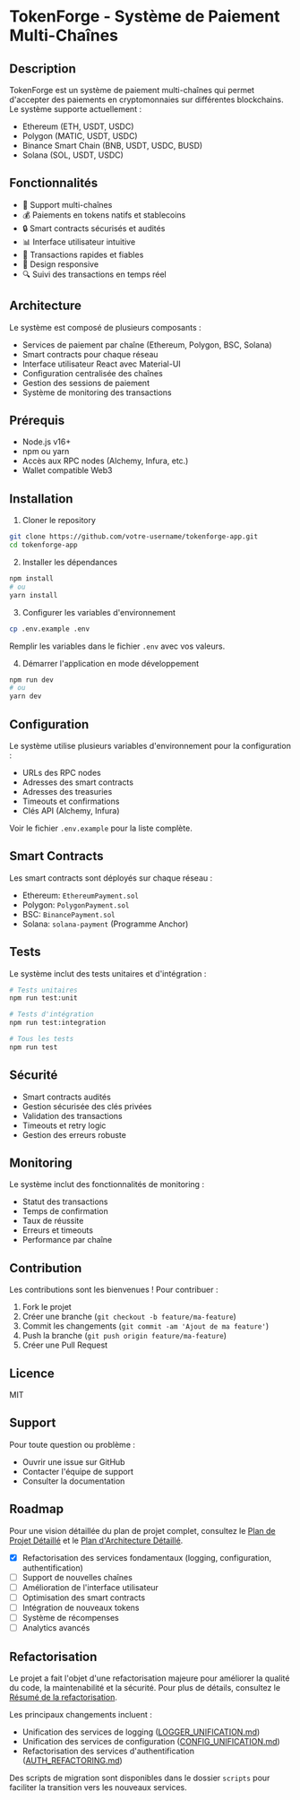 # TokenForge - Système de Paiement Multi-Chaînes

## Description

TokenForge est un système de paiement multi-chaînes qui permet d'accepter des paiements en cryptomonnaies sur différentes blockchains. Le système supporte actuellement :

- Ethereum (ETH, USDT, USDC)
- Polygon (MATIC, USDT, USDC)
- Binance Smart Chain (BNB, USDT, USDC, BUSD)
- Solana (SOL, USDT, USDC)

## Fonctionnalités

- 🔗 Support multi-chaînes
- 💰 Paiements en tokens natifs et stablecoins
- 🔒 Smart contracts sécurisés et audités
- 📊 Interface utilisateur intuitive
- 🚀 Transactions rapides et fiables
- 📱 Design responsive
- 🔍 Suivi des transactions en temps réel

## Architecture

Le système est composé de plusieurs composants :

- Services de paiement par chaîne (Ethereum, Polygon, BSC, Solana)
- Smart contracts pour chaque réseau
- Interface utilisateur React avec Material-UI
- Configuration centralisée des chaînes
- Gestion des sessions de paiement
- Système de monitoring des transactions

## Prérequis

- Node.js v16+
- npm ou yarn
- Accès aux RPC nodes (Alchemy, Infura, etc.)
- Wallet compatible Web3

## Installation

1. Cloner le repository

```bash
git clone https://github.com/votre-username/tokenforge-app.git
cd tokenforge-app
```

2. Installer les dépendances

```bash
npm install
# ou
yarn install
```

3. Configurer les variables d'environnement

```bash
cp .env.example .env
```

Remplir les variables dans le fichier `.env` avec vos valeurs.

4. Démarrer l'application en mode développement

```bash
npm run dev
# ou
yarn dev
```

## Configuration

Le système utilise plusieurs variables d'environnement pour la configuration :

- URLs des RPC nodes
- Adresses des smart contracts
- Adresses des treasuries
- Timeouts et confirmations
- Clés API (Alchemy, Infura)

Voir le fichier `.env.example` pour la liste complète.

## Smart Contracts

Les smart contracts sont déployés sur chaque réseau :

- Ethereum: `EthereumPayment.sol`
- Polygon: `PolygonPayment.sol`
- BSC: `BinancePayment.sol`
- Solana: `solana-payment` (Programme Anchor)

## Tests

Le système inclut des tests unitaires et d'intégration :

```bash
# Tests unitaires
npm run test:unit

# Tests d'intégration
npm run test:integration

# Tous les tests
npm run test
```

## Sécurité

- Smart contracts audités
- Gestion sécurisée des clés privées
- Validation des transactions
- Timeouts et retry logic
- Gestion des erreurs robuste

## Monitoring

Le système inclut des fonctionnalités de monitoring :

- Statut des transactions
- Temps de confirmation
- Taux de réussite
- Erreurs et timeouts
- Performance par chaîne

## Contribution

Les contributions sont les bienvenues ! Pour contribuer :

1. Fork le projet
2. Créer une branche (`git checkout -b feature/ma-feature`)
3. Commit les changements (`git commit -am 'Ajout de ma feature'`)
4. Push la branche (`git push origin feature/ma-feature`)
5. Créer une Pull Request

## Licence

MIT

## Support

Pour toute question ou problème :

- Ouvrir une issue sur GitHub
- Contacter l'équipe de support
- Consulter la documentation

## Roadmap

Pour une vision détaillée du plan de projet complet, consultez le [Plan de Projet Détaillé](PROJECT_PLAN.md) et le [Plan d'Architecture Détaillé](ARCHITECTURE_PLAN.md).

- [x] Refactorisation des services fondamentaux (logging, configuration, authentification)
- [ ] Support de nouvelles chaînes
- [ ] Amélioration de l'interface utilisateur
- [ ] Optimisation des smart contracts
- [ ] Intégration de nouveaux tokens
- [ ] Système de récompenses
- [ ] Analytics avancés

## Refactorisation

Le projet a fait l'objet d'une refactorisation majeure pour améliorer la qualité du code, la maintenabilité et la sécurité. Pour plus de détails, consultez le [Résumé de la refactorisation](REFACTORING_SUMMARY.md).

Les principaux changements incluent :

- Unification des services de logging ([LOGGER_UNIFICATION.md](LOGGER_UNIFICATION.md))
- Unification des services de configuration ([CONFIG_UNIFICATION.md](CONFIG_UNIFICATION.md))
- Refactorisation des services d'authentification ([AUTH_REFACTORING.md](AUTH_REFACTORING.md))

Des scripts de migration sont disponibles dans le dossier `scripts` pour faciliter la transition vers les nouveaux services.
